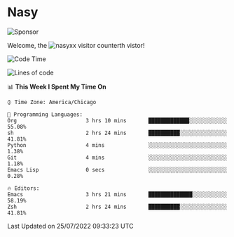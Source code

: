 # Nasy

<!--
<p align="center">
<img height="200" src="https://github-readme-stats.vercel.app/api?username=nasyxx&count_private=true&show_icons=true&theme=dracula&include_all_commits=true"/>
<img height="200" src="https://github-readme-stats.vercel.app/api/top-langs/?username=nasyxx&theme=dracula&hide=html,jupyter+notebook&count_private=true&show_icons=true"/>
</p>

  
----------------
-->

![Sponsor](https://img.shields.io/static/v1.svg?label=Sponsor&message=%E2%9D%A4&logo=GitHub&style=flat&color=pink)
 
Welcome, the ![nasyxx visitor counter](https://count.getloli.com/get/@nasyxx?theme=rule34)th vistor!
 
<!--START_SECTION:waka-->
![Code Time](http://img.shields.io/badge/Code%20Time-2%2C523%20hrs%2042%20mins-blue)

![Lines of code](https://img.shields.io/badge/From%20Hello%20World%20I%27ve%20Written-5%20Million%20lines%20of%20code-blue)

📊 **This Week I Spent My Time On** 

```text
⌚︎ Time Zone: America/Chicago

💬 Programming Languages: 
Org                      3 hrs 10 mins       █████████████░░░░░░░░░░░░   55.08% 
sh                       2 hrs 24 mins       ██████████░░░░░░░░░░░░░░░   41.81% 
Python                   4 mins              ░░░░░░░░░░░░░░░░░░░░░░░░░   1.38% 
Git                      4 mins              ░░░░░░░░░░░░░░░░░░░░░░░░░   1.18% 
Emacs Lisp               0 secs              ░░░░░░░░░░░░░░░░░░░░░░░░░   0.28%

🔥 Editors: 
Emacs                    3 hrs 21 mins       ██████████████░░░░░░░░░░░   58.19% 
Zsh                      2 hrs 24 mins       ██████████░░░░░░░░░░░░░░░   41.81%

```


 Last Updated on 25/07/2022 09:33:23 UTC
<!--END_SECTION:waka-->

<!-- ![visitors](https://visitor-badge.laobi.icu/badge?page_id=nasyxx.nasyxx) -->
